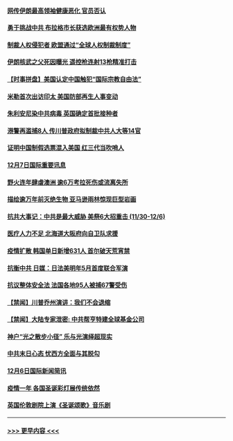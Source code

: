 #### [网传伊朗最高领袖健康恶化 官员否认](../pages/prog202/a103004724.md?t=12081251) 
#### [勇于挑战中共 布拉格市长获选欧洲最有权势人物](../pages/prog202/a103004694.md?t=12081251) 
#### [制裁人权侵犯者 欧盟通过“全球人权制裁制度”](../pages/prog202/a103004674.md?t=12081251) 
#### [伊朗核武之父死因曝光 遥控枪连射13枪精准打击](../pages/prog202/a103004640.md?t=12081251) 
#### [【时事拼盘】美国认定中国触犯“国际宗教自由法”](../pages/prog202/a103004529.md?t=12081251) 
#### [米勒首次出访印太 美国防部再生人事变动](../pages/prog202/a103004517.md?t=12081251) 
#### [朱利安尼染中共病毒 英国确定首批接种者](../pages/prog202/a103004483.md?t=12081251) 
#### [港警再滥捕8人 传川普政府拟制裁中共人大等14官](../pages/prog202/a103004313.md?t=12081251) 
#### [证明中国制假选票混入美国 红三代当吹哨人](../pages/prog202/a103004307.md?t=12081251) 
#### [12月7日国际重要讯息](../pages/prog202/a103004174.md?t=12081251) 
#### [野火连年肆虐澳洲 逾6万考拉死伤或流离失所](../pages/prog202/a103004114.md?t=12081251) 
#### [描绘逾万年前灭绝生物 亚马逊雨林惊现巨型岩画](../pages/prog202/a103004010.md?t=12081251) 
#### [抗共大事记：中共是最大威胁 美祭6大招重击 (11/30-12/6)](../pages/prog202/a103004089.md?t=12081251) 
#### [医疗人力不足 北海道大阪府向自卫队求援](../pages/prog202/a103003998.md?t=12081251) 
#### [疫情扩散 韩国单日新增631人 首尔破天荒宵禁](../pages/prog202/a103003943.md?t=12081251) 
#### [抗衡中共 日媒：日法美明年5月首度联合军演](../pages/prog202/a103003926.md?t=12081251) 
#### [抗议整体安全法 法国各地95人被捕67警受伤](../pages/prog202/a103003899.md?t=12081251) 
#### [【禁闻】川普乔州演讲：我们不会退缩](../pages/prog202/a103003789.md?t=12081251) 
#### [【禁闻】大陆专家泄密: 中共帮亨特建全球基金公司](../pages/prog202/a103003762.md?t=12081251) 
#### [神户“光之散步小径” 乐与光演绎超现实](../pages/prog202/a103003747.md?t=12081251) 
#### [中共末日心态 忧西方全面与其脱勾](../pages/prog202/a103003708.md?t=12081251) 
#### [12月6日国际新闻简讯](../pages/prog202/a103003703.md?t=12081251) 
#### [疫情一年 各国圣诞彩灯展传统依然](../pages/prog202/a103003694.md?t=12081251) 
#### [英国伦敦剧院上演《圣诞颂歌》音乐剧](../pages/prog202/a103003464.md?t=12081251) 

----
#### [ >>> 更早内容 <<< ](../indexes/prog202-earlier.md)

